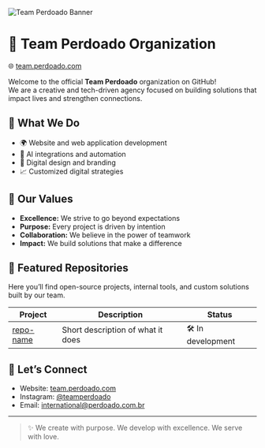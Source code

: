 ![Team Perdoado Banner](https://pbs.twimg.com/profile_banners/1911770212522999808/1744637890/1500x500)


# 👥 Team Perdoado Organization

🌐 [team.perdoado.com](https://team.perdoado.com/)

Welcome to the official **Team Perdoado** organization on GitHub!  
We are a creative and tech-driven agency focused on building solutions that impact lives and strengthen connections.

## 🚀 What We Do

- 🌍 Website and web application development  
- 🧠 AI integrations and automation  
- 🎨 Digital design and branding  
- 📈 Customized digital strategies

## 💼 Our Values

- **Excellence:** We strive to go beyond expectations  
- **Purpose:** Every project is driven by intention  
- **Collaboration:** We believe in the power of teamwork  
- **Impact:** We build solutions that make a difference

## 🧩 Featured Repositories

Here you’ll find open-source projects, internal tools, and custom solutions built by our team.

| Project | Description | Status |
|--------|-------------|--------|
| [repo-name](https://github.com/teamperdoado/repo-name) | Short description of what it does | 🛠️ In development |

## 🤝 Let’s Connect

- Website: [team.perdoado.com](https://team.perdoado.com/)  
- Instagram: [@teamperdoado](https://instagram.com/)  
- Email: international@perdoado.com.br

---

> ✨ We create with purpose. We develop with excellence. We serve with love.
